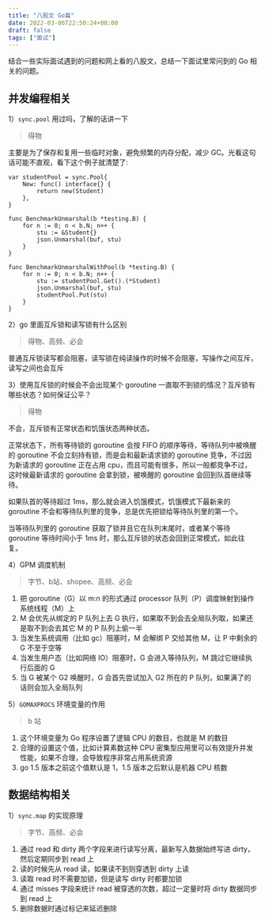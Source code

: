 ```yaml
---
title: "八股文 Go篇"
date: 2022-03-06T22:50:24+08:00
draft: false
tags: ["面试"]
---
```

结合一些实际面试遇到的问题和网上看的八股文，总结一下面试里常问到的 Go 相关的问题。
<!--more-->

## 并发编程相关
1）`sync.pool` 用过吗，了解的话讲一下
> 得物

主要是为了保存和复用一些临时对象，避免频繁的内存分配，减少 GC。光看这句话可能不直观，看下这个例子就清楚了:
```golang
var studentPool = sync.Pool{
    New: func() interface{} { 
        return new(Student) 
    },
}

func BenchmarkUnmarshal(b *testing.B) {
	for n := 0; n < b.N; n++ {
		stu := &Student{}
		json.Unmarshal(buf, stu)
	}
}

func BenchmarkUnmarshalWithPool(b *testing.B) {
	for n := 0; n < b.N; n++ {
		stu := studentPool.Get().(*Student)
		json.Unmarshal(buf, stu)
		studentPool.Put(stu)
	}
}
```

2）go 里面互斥锁和读写锁有什么区别
> 得物、高频、必会

普通互斥锁读写都会阻塞，读写锁在纯读操作的时候不会阻塞，写操作之间互斥，读写之间也会互斥

3）使用互斥锁的时候会不会出现某个 goroutine 一直取不到锁的情况？互斥锁有哪些状态？如何保证公平？
> 得物

不会，互斥锁有正常状态和饥饿状态两种状态。

正常状态下，所有等待锁的 goroutine 会按 FIFO 的顺序等待，等待队列中被唤醒的 goroutine 不会立刻持有锁，而是会和最新请求锁的 goroutine 竞争，不过因为新请求的 goroutine 正在占用 cpu，而且可能有很多，所以一般都竞争不过，这时候最新请求的 goroutine 会拿到锁，被唤醒的 goroutine 会回到队首继续等待。

如果队首的等待超过 1ms，那么就会进入饥饿模式，饥饿模式下最新来的 goroutine 不会和等待队列里的竞争，总是优先把锁给等待队列里的第一个。

当等待队列里的 goroutine 获取了锁并且它在队列末尾时，或者某个等待 goroutine 等待时间小于 1ms 时，那么互斥锁的状态会回到正常模式，如此往复。

4）GPM 调度机制
> 字节、b站、shopee、高频、必会
1. 把 goroutine（G）以 m:n 的形式通过 processor 队列（P）调度映射到操作系统线程（M）上
2. M 会优先从绑定的 P 队列上去 G 执行，如果取不到会去全局队列取，如果还是取不到会去其它 M 的 P 队列上偷一半
3. 当发生系统调用（比如 gc）阻塞时，M 会解绑 P 交给其他 M，让 P 中剩余的 G 不至于空等
4. 当发生用户态（比如网络 IO）阻塞时，G 会进入等待队列，M 跳过它继续执行后面的 G
5. 当 G 被某个 G2 唤醒时，G 会首先尝试加入 G2 所在的 P 队列，如果满了的话则会加入全局队列

5）`GOMAXPROCS` 环境变量的作用
> b 站
1. 这个环境变量为 Go 程序设置了逻辑 CPU 的数目，也就是 M 的数目
2. 合理的设置这个值，比如计算素数这种 CPU 密集型应用里可以有效提升并发性能，如果不合理，会导致程序非常占用系统资源
3. go 1.5 版本之前这个值默认是 1，1.5 版本之后默认是机器 CPU 核数

## 数据结构相关
1）`sync.map` 的实现原理
> 字节、高频、必会
1. 通过 read 和 dirty 两个字段来进行读写分离，最新写入数据始终写进 dirty，然后定期同步到 read 上
2. 读的时候先从 read 读，如果读不到则穿透到 dirty 上读
3. 读取 read 时不需要加锁，但是读写 dirty 时都要加锁
4. 通过 misses 字段来统计 read 被穿透的次数，超过一定量时将 dirty 数据同步到 read 上
5. 删除数据时通过标记来延迟删除